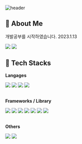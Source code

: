 ![header](https://capsule-render.vercel.app/api?type=waving&&color=0:2f43a8,100:c21e3f&height=170&section=header&text=Dev%20as%20Life&fontSize=30&&animation=twinkling&fontAlignY=30&fontColor=ffffffba)

## 🦄 About Me
<p> 개발공부를 시작하였습니다. 2023.1.13</p>
<p>
  <a href="https://codedabb1r.github.io" target="_blank"><img src="https://img.shields.io/badge/ProblemSolvingBlog-181717?style=for-the-badge&logo=github&logoColor=white"/></a>
  <a href="mailto:ken101112@hotmail.com" target="_blank"><img src="https://img.shields.io/badge/codedabb1r@hotmail.com-EA4335?style=for-the-badge&logo=Gmail&logoColor=white"/></a>
</p>

## 🍚 Tech Stacks

**Langages**
<div>
  <img src="https://img.shields.io/badge/HTML5-131418?style=for-the-badge&logo=html5&logoColor=E34F26" />
  <img src="https://img.shields.io/badge/CSS3-131418?style=for-the-badge&logo=css3&logoColor=1572B6" />
  <img src="https://img.shields.io/badge/JavaScript-131418?style=for-the-badge&logo=javascript&logoColor=f7df1e" />
  <img src="https://img.shields.io/badge/TypeScript-131418?style=for-the-badge&logo=typescript&logoColor=007ACC" />
</div><br />

**Frameworks / Library**
<div>
  <img src="https://img.shields.io/badge/jQuery-131418?style=for-the-badge&logo=jquery&logoColor=0769AD" />
  <img src="https://img.shields.io/badge/Bootstrap-131418?style=for-the-badge&logo=bootstrap&logoColor=7952B3" />
  <img src="https://img.shields.io/badge/styled components-131418?style=for-the-badge&logo=styled-components&logoColor=white"/>
  <img src="https://img.shields.io/badge/React-131418?style=for-the-badge&logo=react&logoColor=61DAFB" />
  <img src="https://img.shields.io/badge/React_Native-131418?style=for-the-badge&logo=react&logoColor=61DAFB" />
  <img src="https://img.shields.io/badge/Node.js-131418?style=for-the-badge&logo=nodedotjs&logoColor=339933" />
  <img src="https://img.shields.io/badge/Tailwind CSS-131418?style=for-the-badge&logo=Tailwind CSS&logoColor=white"/>
</div><br />

**Others**
<div>
  <img src="https://img.shields.io/badge/Markdown-131418?style=for-the-badge&logo=markdown&logoColor=white" />
  <img src="https://img.shields.io/badge/Git-131418?style=for-the-badge&logo=git&logoColor=F05032" />
</div>
